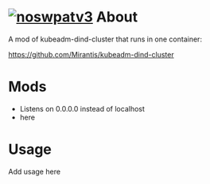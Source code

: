 [![noswpatv3](http://zoobab.wdfiles.com/local--files/start/noupcv3.jpg)](https://ffii.org/donate-now-to-save-europe-from-software-patents-says-ffii/)
About
=====

A mod of kubeadm-dind-cluster that runs in one container:

https://github.com/Mirantis/kubeadm-dind-cluster

Mods
====

* Listens on 0.0.0.0 instead of localhost
* here

Usage
=====

Add usage here
